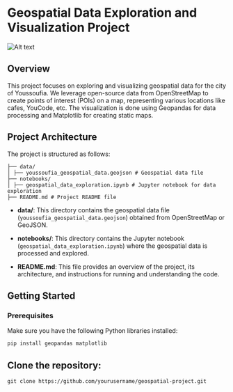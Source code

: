 # Geospatial Data Exploration and Visualization Project

![Alt text](https://editor.analyticsvidhya.com/uploads/95012geospatial.png)

## Overview

This project focuses on exploring and visualizing geospatial data for the city of Youssoufia. We leverage open-source data from OpenStreetMap to create points of interest (POIs) on a map, representing various locations like cafes, YouCode, etc. The visualization is done using Geopandas for data processing and Matplotlib for creating static maps.

## Project Architecture

The project is structured as follows:

```
├── data/
│ ├── youssoufia_geospatial_data.geojson # Geospatial data file
├── notebooks/
│ ├── geospatial_data_exploration.ipynb # Jupyter notebook for data exploration
├── README.md # Project README file

```

- **data/**: This directory contains the geospatial data file (`youssoufia_geospatial_data.geojson`) obtained from OpenStreetMap or GeoJSON.

- **notebooks/**: This directory contains the Jupyter notebook (`geospatial_data_exploration.ipynb`) where the geospatial data is processed and explored.

- **README.md**: This file provides an overview of the project, its architecture, and instructions for running and understanding the code.

## Getting Started

### Prerequisites

Make sure you have the following Python libraries installed:

```bash
pip install geopandas matplotlib
```

## Clone the repository:
```
git clone https://github.com/yourusername/geospatial-project.git
```